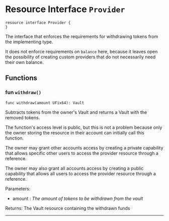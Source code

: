 # Resource Interface `Provider`

```cadence
resource interface Provider {
}
```

The interface that enforces the requirements for withdrawing
tokens from the implementing type.

It does not enforce requirements on `balance` here,
because it leaves open the possibility of creating custom providers
that do not necessarily need their own balance.
## Functions

### fun `withdraw()`

```cadence
func withdraw(amount UFix64): Vault
```
Subtracts tokens from the owner's Vault
and returns a Vault with the removed tokens.

The function's access level is public, but this is not a problem
because only the owner storing the resource in their account
can initially call this function.

The owner may grant other accounts access by creating a private
capability that allows specific other users to access
the provider resource through a reference.

The owner may also grant all accounts access by creating a public
capability that allows all users to access the provider
resource through a reference.

Parameters:
  - amount : _The amount of tokens to be withdrawn from the vault_

Returns: The Vault resource containing the withdrawn funds

---
